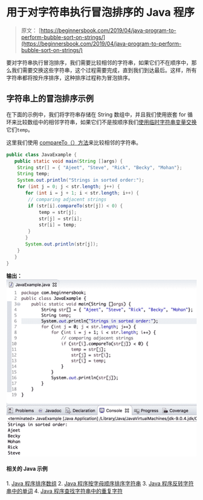 # 用于对字符串执行冒泡排序的 Java 程序

> 原文： [https://beginnersbook.com/2019/04/java-program-to-perform-b​​ubble-sort-on-strings/](https://beginnersbook.com/2019/04/java-program-to-perform-bubble-sort-on-strings/)

要对字符串执行冒泡排序，我们需要比较相邻的字符串，如果它们不在顺序中，那么我们需要交换这些字符串，这个过程需要完成，直到我们到达最后。这样，所有字符串都将按升序排序，这种排序过程称为冒泡排序。

## 字符串上的冒泡排序示例

在下面的示例中，我们将字符串存储在 String 数组中，并且我们使用嵌套 for 循环来比较数组中的相邻字符串，如果它们不是按顺序我们[使用临时字符串变量交换](https://beginnersbook.com/2017/09/java-program-to-swap-two-numbers-using-bitwise-xor-operator/)它们`temp`。

这里我们使用 [compareTo（）方法](https://beginnersbook.com/2013/12/java-string-compareto-method-example/)来比较相邻的字符串。

```java
public class JavaExample {
   public static void main(String []args) {
	String str[] = { "Ajeet", "Steve", "Rick", "Becky", "Mohan"};
	String temp;
	System.out.println("Strings in sorted order:");
	for (int j = 0; j < str.length; j++) {
   	   for (int i = j + 1; i < str.length; i++) {
		// comparing adjacent strings
		if (str[i].compareTo(str[j]) < 0) {
			temp = str[j];
			str[j] = str[i];
			str[i] = temp;
		}
	   }
	   System.out.println(str[j]);
	}
   }
}
```

**输出：**
![Java bubble sort on strings example](img/407317317b02174b225091e1ac57e487.jpg)

#### 相关的 Java 示例

1\. [Java 程序排序数组](https://beginnersbook.com/2018/10/java-program-to-sort-an-array-in-ascending-order/)
2\. [Java 程序按字母顺序排序字符串](https://beginnersbook.com/2018/10/java-program-to-sort-strings-in-an-alphabetical-order/)
3\. [Java 程序反转字符串中的单词](https://beginnersbook.com/2017/09/java-program-to-reverse-words-in-a-string/)
4\. [Java 程序查找字符串中的重复字符](https://beginnersbook.com/2014/07/java-program-to-find-duplicate-characters-in-a-string/)